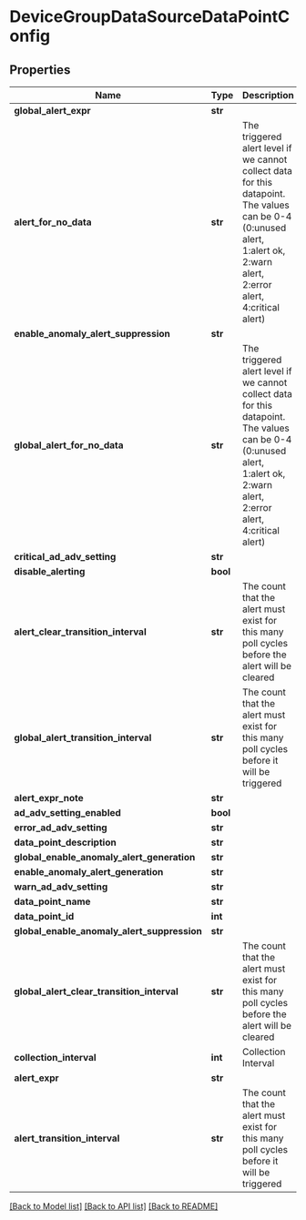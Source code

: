 # DeviceGroupDataSourceDataPointConfig

## Properties
Name | Type | Description | Notes
------------ | ------------- | ------------- | -------------
**global_alert_expr** | **str** |  | [optional] 
**alert_for_no_data** | **str** | The triggered alert level if we cannot collect data for this datapoint. The values can be 0-4 (0:unused alert, 1:alert ok, 2:warn alert, 2:error alert, 4:critical alert) | [optional] 
**enable_anomaly_alert_suppression** | **str** |  | [optional] 
**global_alert_for_no_data** | **str** | The triggered alert level if we cannot collect data for this datapoint. The values can be 0-4 (0:unused alert, 1:alert ok, 2:warn alert, 2:error alert, 4:critical alert) | [optional] 
**critical_ad_adv_setting** | **str** |  | [optional] 
**disable_alerting** | **bool** |  | [optional] 
**alert_clear_transition_interval** | **str** | The count that the alert must exist for this many poll cycles before the alert will be cleared | [optional] 
**global_alert_transition_interval** | **str** | The count that the alert must exist for this many poll cycles before it will be triggered | [optional] 
**alert_expr_note** | **str** |  | [optional] 
**ad_adv_setting_enabled** | **bool** |  | [optional] 
**error_ad_adv_setting** | **str** |  | [optional] 
**data_point_description** | **str** |  | [optional] 
**global_enable_anomaly_alert_generation** | **str** |  | [optional] 
**enable_anomaly_alert_generation** | **str** |  | [optional] 
**warn_ad_adv_setting** | **str** |  | [optional] 
**data_point_name** | **str** |  | 
**data_point_id** | **int** |  | 
**global_enable_anomaly_alert_suppression** | **str** |  | [optional] 
**global_alert_clear_transition_interval** | **str** | The count that the alert must exist for this many poll cycles before the alert will be cleared | [optional] 
**collection_interval** | **int** | Collection Interval | [optional] 
**alert_expr** | **str** |  | 
**alert_transition_interval** | **str** | The count that the alert must exist for this many poll cycles before it will be triggered | [optional] 

[[Back to Model list]](../README.md#documentation-for-models) [[Back to API list]](../README.md#documentation-for-api-endpoints) [[Back to README]](../README.md)


